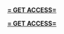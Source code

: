 **[= GET ACCESS=](https://www.google.com/url?q=https%3A%2F%2Fappbitly.com%2FCbwfX)**


**[= GET ACCESS=](https://www.google.com/url?q=https%3A%2F%2Fappbitly.com%2FCbwfX)**
